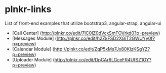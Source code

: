 # plnkr-links
List of front-end examples that utilize bootstrap3, angular-strap, angular-ui
* [Call Center] (http://plnkr.co/edit/7IC0IZ0dVcxSmFOVrkd0?p=preview)
* [Messages Module] (http://plnkr.co/edit/h2ZkFSD2XGiT2GWUYy0f?p=preview)
* [Calendar Module] (http://plnkr.co/edit/ZqP5xMs7Jx80KIzKSgYZ?p=preview)
* [Uploader Module] (http://plnkr.co/edit/DpCAr6LGceFR4UfSZ1OY?p=preview)
